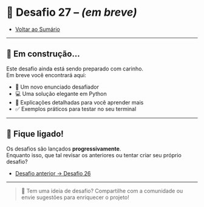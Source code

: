 # 🐍 Desafio 27 – *(em breve)*

- [Voltar ao Sumário](../SUMARIO.md)  

---

## 🚧 Em construção...

Este desafio ainda está sendo preparado com carinho.  
Em breve você encontrará aqui:

- 🧩 Um novo enunciado desafiador  
- 💻 Uma solução elegante em Python  
- 🧠 Explicações detalhadas para você aprender mais  
- ✅ Exemplos práticos para testar no seu terminal  

---

## 🔔 Fique ligado!

Os desafios são lançados **progressivamente**.  
Enquanto isso, que tal revisar os anteriores ou tentar criar seu próprio desafio?

- [Desafio anterior → Desafio 26](./desafio_26.md)  

---

> 💬 Tem uma ideia de desafio? Compartilhe com a comunidade ou envie sugestões para enriquecer o projeto!